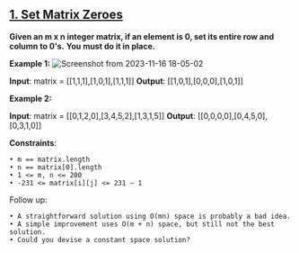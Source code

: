 <h2><a href="https://leetcode.com/problems/set-matrix-zeroes/description/">1. Set Matrix Zeroes</a></h2>

**Given an m x n integer matrix, if an element is 0, set its entire row and column to 0's.**
**You must do it in place.**


**Example 1:**
![Screenshot from 2023-11-16 18-05-02](https://github.com/sanjay9616/Striver_180/assets/87460579/5d20474d-666c-4551-b59f-f48b73e5e1b7)

**Input**: matrix = [[1,1,1],[1,0,1],[1,1,1]]
**Output**: [[1,0,1],[0,0,0],[1,0,1]]


**Example 2:**

**Input**: matrix = [[0,1,2,0],[3,4,5,2],[1,3,1,5]]
**Output**: [[0,0,0,0],[0,4,5,0],[0,3,1,0]]

**Constraints**:

    • m == matrix.length
    • n == matrix[0].length
    • 1 <= m, n <= 200
    • -231 <= matrix[i][j] <= 231 – 1

Follow up:

    • A straightforward solution using O(mn) space is probably a bad idea.
    • A simple improvement uses O(m + n) space, but still not the best solution.
    • Could you devise a constant space solution?
